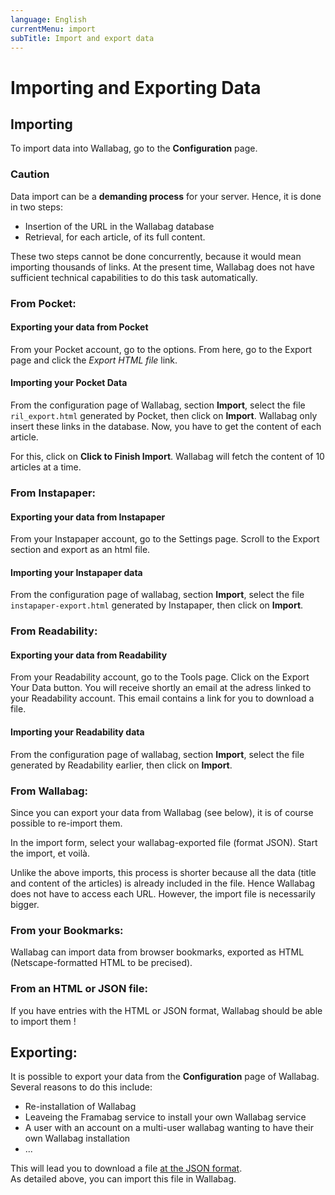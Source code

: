 ```yaml
---
language: English
currentMenu: import
subTitle: Import and export data
---
```


# Importing and Exporting Data

## Importing

To import data into Wallabag, go to the **Configuration** page.

### Caution

Data import can be a **demanding process** for your server. Hence, it is done in two steps:

* Insertion of the URL in the Wallabag database
* Retrieval, for each article, of its full content.

These two steps cannot be done concurrently, because it would mean importing thousands of links. At the present time, Wallabag does not have sufficient technical capabilities to do this task automatically.


### From Pocket:
#### Exporting your data from Pocket

From your Pocket account, go to the options. From here, go to the Export page and click the *Export HTML file* link.

#### Importing your Pocket Data

From the configuration page of Wallabag, section **Import**, select the file `ril_export.html` generated by Pocket, then click on **Import**.
Wallabag only insert these links in the database. Now, you have to get the content of each article.

For this, click on **Click to Finish Import**. Wallabag will fetch the content of 10 articles at a time.

### From Instapaper:

#### Exporting your data from Instapaper

From your Instapaper account, go to the Settings page. Scroll to the Export section and export as an html file.

#### Importing your Instapaper data

From the configuration page of wallabag, section **Import**, select the file `instapaper-export.html` generated by Instapaper, then click on **Import**.

### From Readability:

#### Exporting your data from Readability

From your Readability account, go to the Tools page. Click on the Export Your Data button. You will receive shortly an email at the adress linked to your Readability account. This email contains a link for you to download a file.

#### Importing your Readability data

From the configuration page of wallabag, section **Import**, select the file generated by Readability earlier, then click on **Import**.


### From Wallabag:

Since you can export your data from Wallabag (see below), it is of course possible to re-import them.

In the import form, select your wallabag-exported file (format JSON). Start the import, et voilà.

Unlike the above imports, this process is shorter because all the data (title and content of the articles) is already included in the file. Hence Wallabag does not have to access each URL. However, the import file is necessarily bigger.


### From your Bookmarks:

Wallabag can import data from browser bookmarks, exported as HTML (Netscape-formatted HTML to be precised).


### From an HTML or JSON file:

If you have entries with the HTML or JSON format, Wallabag should be able to import them !

## Exporting:
It is possible to export your data from the **Configuration** page of Wallabag. Several reasons to do this include:

* Re-installation of Wallabag
* Leaveing the Framabag service to install your own Wallabag service
* A user with an account on a multi-user wallabag wanting to have their own Wallabag installation
* ...

This will lead you to download a file [at the JSON format](http://en.wikipedia.org/wiki/JavaScript_Object_Notation).  
As detailed above, you can import this file in Wallabag.
